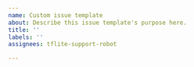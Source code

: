 ```yaml
---
name: Custom issue template
about: Describe this issue template's purpose here.
title: ''
labels: ''
assignees: tflite-support-robot

---
```



